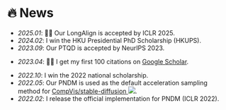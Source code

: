 # 🔥 News

- *2025.01*: 🎉🎉 Our LongAlign is accepted by ICLR 2025.
- *2024.02*: I win the HKU Presidential PhD Scholarship (HKUPS).
- *2023.09*: Our PTQD is accepted by NeurIPS 2023.
<!-- - *2023.07*: I begin an internship at Tencent, working on the Hunyuan Text-to-Image Project. -->
- *2023.04*: 🎉🎉 I get my first 100 citations on [Google Scholar](https://scholar.google.com/citations?user=DIHzHQYAAAAJ).
<!-- - *2023.04*: One paper is accepted by ICML 2023. -->
- *2022.10*: I win the 2022 national scholarship.
- *2022.05*: Our PNDM is used as the default acceleration sampling method for [CompVis/stable-diffusion ![](https://img.shields.io/github/stars/CompVis/stable-diffusion?style=social)](https://github.com/CompVis/stable-diffusion).
- *2022.02*: I release the official implementation for PNDM (ICLR 2022).
